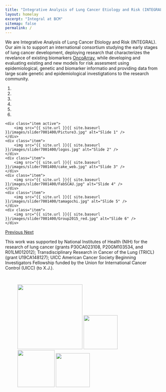 ```yaml
---
title: "Integrative Analysis of Lung Cancer Etiology and Risk (INTEGRAL)"
layout: homelay
excerpt: "Integral at BCM"
sitemap: false
permalink: /
---
```


We are Integrative Analysis of Lung Cancer Etiology and Risk (INTEGRAL). Our aim is to support an international consortium studying the early stages of lung cancer development, deploying research that characterizes the revelance of existing biomarkers [OncoArray](https://www.ncbi.nlm.nih.gov/pubmed/27697780), while developing and evaluating existing and new models for risk assesment using epidemiological, genetic and biomarker informatio and providing data from large scale genetic and epidemiological investigtations to the research community.

<div markdown="0" id="carousel" class="carousel slide" data-ride="carousel" data-interval="5000" data-pause="hover" >
    <!-- Menu -->
    <ol class="carousel-indicators">
        <li data-target="#carousel" data-slide-to="0" class="active"></li>
        <li data-target="#carousel" data-slide-to="1"></li>
        <li data-target="#carousel" data-slide-to="2"></li>
        <li data-target="#carousel" data-slide-to="3"></li>
        <li data-target="#carousel" data-slide-to="4"></li>
        <li data-target="#carousel" data-slide-to="5"></li>
    </ol>
<!-- Items -->
<div class="carousel-inner" markdown="0">

    <div class="item active">
        <img src="{{ site.url }}{{ site.baseurl }}/images/slider7001400/Picture3.jpg" alt="Slide 1" />
    </div>
    <div class="item">
        <img src="{{ site.url }}{{ site.baseurl }}/images/slider7001400/logos.jpg" alt="Slide 2" />
    </div>
    <div class="item">
        <img src="{{ site.url }}{{ site.baseurl }}/images/slider7001400/cake_web.jpg" alt="Slide 3" />
    </div>
    <div class="item">
        <img src="{{ site.url }}{{ site.baseurl }}/images/slider7001400/FabSCAU.jpg" alt="Slide 4" />
    </div>
    <div class="item">
        <img src="{{ site.url }}{{ site.baseurl }}/images/slider7001400/tamagochi.jpg" alt="Slide 5" />
    </div>
    <div class="item">
        <img src="{{ site.url }}{{ site.baseurl }}/images/slider7001400/Group2015_red.jpg" alt="Slide 6" />
    </div>
   </div> 
    <a class="left carousel-control" href="#carousel" role="button" data-slide="prev">
    <span class="glyphicon glyphicon-chevron-left" aria-hidden="true"></span>
    <span class="sr-only">Previous</span>
  </a>
  <a class="right carousel-control" href="#carousel" role="button" data-slide="next">
    <span class="glyphicon glyphicon-chevron-right" aria-hidden="true"></span>
    <span class="sr-only">Next</span>
  </a>
</div>
  



This work was supported by National Institutes of Health (NIH) for the research of lung cancer (grants P30CA023108, P20GM103534, and R01LM012012); Transdisciplinary Research in Cancer of the Lung (TRICL) (grant U19CA148127); UICC American Cancer Society Beginning Investigators Fellowship funded by the Union for International Cancer Control (UICC) (to X.J.).

&nbsp;

<figure class="fourth"><p><img style="width: 210px" src="{{ site.url }}{{ site.baseurl }}/images/logopic/Logo_Leiden.jpg" /> <img style="width: 110px" src="{{ site.url }}{{ site.baseurl }}/images/logopic/Logo_Nanofront.jpg" /> <img style="width: 120px" src="{{ site.url }}{{ site.baseurl }}/images/logopic/Logo_NWO.jpg" /> <img style="width: 110px" src="{{ site.url }}{{ site.baseurl }}/images/logopic/Logo_ERC.jpg" /></p></figure>
